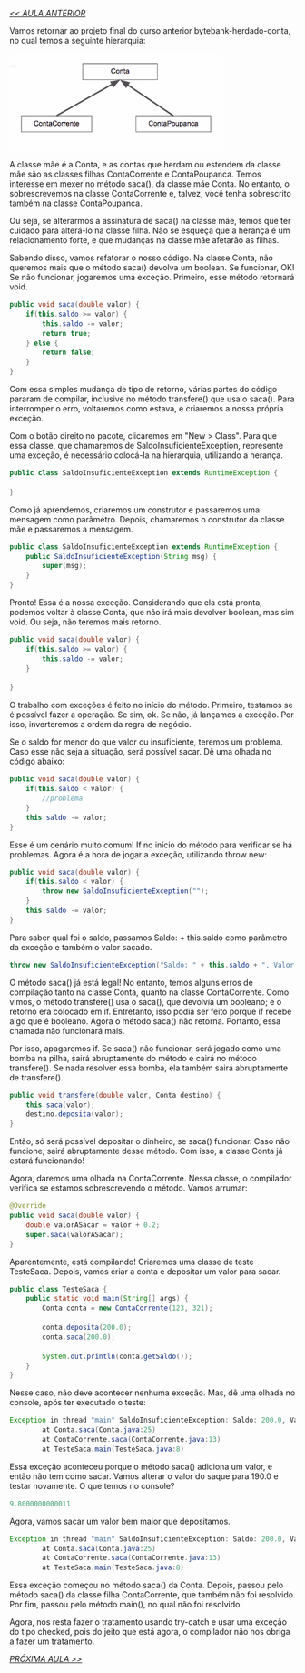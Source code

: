 *[<< AULA ANTERIOR](https://github.com/pvreboucas/java-excecoes/edit/aula-5/aulas/1-capturando-qualquer-excecao.md)*


Vamos retornar ao projeto final do curso anterior bytebank-herdado-conta, no qual temos a seguinte hierarquia:

![01](https://github.com/pvreboucas/java-excecoes/blob/aula-5/aulas/imagens/05.02_001_hierarquia-conta-poupanca-corrente.png)

A classe mãe é a Conta, e as contas que herdam ou estendem da classe mãe são as classes filhas ContaCorrente e ContaPoupanca. Temos interesse em mexer no método saca(), da classe mãe Conta. No entanto, o sobrescrevemos na classe ContaCorrente e, talvez, você tenha sobrescrito também na classe ContaPoupanca.

Ou seja, se alterarmos a assinatura de saca() na classe mãe, temos que ter cuidado para alterá-lo na classe filha. Não se esqueça que a herança é um relacionamento forte, e que mudanças na classe mãe afetarão as filhas.

Sabendo disso, vamos refatorar o nosso código. Na classe Conta, não queremos mais que o método saca() devolva um boolean. Se funcionar, OK! Se não funcionar, jogaremos uma exceção. Primeiro, esse método retornará void.

```java
public void saca(double valor) {
    if(this.saldo >= valor) {
        this.saldo -= valor;
        return true;
    } else {
        return false;
    }
}
```

Com essa simples mudança de tipo de retorno, várias partes do código pararam de compilar, inclusive no método transfere() que usa o saca(). Para interromper o erro, voltaremos como estava, e criaremos a nossa própria exceção.

Com o botão direito no pacote, clicaremos em "New > Class". Para que essa classe, que chamaremos de SaldoInsuficienteException, represente uma exceção, é necessário colocá-la na hierarquia, utilizando a herança.


```java
public class SaldoInsuficienteException extends RuntimeException {

}
```

Como já aprendemos, criaremos um construtor e passaremos uma mensagem como parâmetro. Depois, chamaremos o construtor da classe mãe e passaremos a mensagem.


```java
public class SaldoInsuficienteException extends RuntimeException {
    public SaldoInsuficienteException(String msg) {
        super(msg);
    }
}
```

Pronto! Essa é a nossa exceção. Considerando que ela está pronta, podemos voltar à classe Conta, que não irá mais devolver boolean, mas sim void. Ou seja, não teremos mais retorno.


```java
public void saca(double valor) {
    if(this.saldo >= valor) {
        this.saldo -= valor;
    }

}
```

O trabalho com exceções é feito no início do método. Primeiro, testamos se é possível fazer a operação. Se sim, ok. Se não, já lançamos a exceção. Por isso, inverteremos a ordem da regra de negócio.

Se o saldo for menor do que valor ou insuficiente, teremos um problema. Caso esse não seja a situação, será possível sacar. Dê uma olhada no código abaixo:


```java
public void saca(double valor) {
    if(this.saldo < valor) {
        //problema
    }
    this.saldo -= valor;
}
```

Esse é um cenário muito comum! If no início do método para verificar se há problemas. Agora é a hora de jogar a exceção, utilizando throw new:


```java
public void saca(double valor) {
    if(this.saldo < valor) {
        throw new SaldoInsuficienteException("");
    }
    this.saldo -= valor;
}
```

Para saber qual foi o saldo, passamos Saldo: + this.saldo como parâmetro da exceção e também o valor sacado.

```java
throw new SaldoInsuficienteException("Saldo: " + this.saldo + ", Valor: " + valor);
```

O método saca() já está legal! No entanto, temos alguns erros de compilação tanto na classe Conta, quanto na classe ContaCorrente. Como vimos, o método transfere() usa o saca(), que devolvia um booleano; e o retorno era colocado em if. Entretanto, isso podia ser feito porque if recebe algo que é booleano. Agora o método saca() não retorna. Portanto, essa chamada não funcionará mais.

Por isso, apagaremos if. Se saca() não funcionar, será jogado como uma bomba na pilha, sairá abruptamente do método e cairá no método transfere(). Se nada resolver essa bomba, ela também sairá abruptamente de transfere().

```java
public void transfere(double valor, Conta destino) {
    this.saca(valor);
    destino.deposita(valor);
}
```

Então, só será possível depositar o dinheiro, se saca() funcionar. Caso não funcione, sairá abruptamente desse método. Com isso, a classe Conta já estará funcionando!

Agora, daremos uma olhada na ContaCorrente. Nessa classe, o compilador verifica se estamos sobrescrevendo o método. Vamos arrumar:

```java
@Override
public void saca(double valor) {
    double valorASacar = valor + 0.2;
    super.saca(valorASacar);
}
```

Aparentemente, está compilando! Criaremos uma classe de teste TesteSaca. Depois, vamos criar a conta e depositar um valor para sacar.

```java
public class TesteSaca {
    public static void main(String[] args) {
        Conta conta = new ContaCorrente(123, 321);

        conta.deposita(200.0);
        conta.saca(200.0);

        System.out.println(conta.getSaldo());
    }
}
```

Nesse caso, não deve acontecer nenhuma exceção. Mas, dê uma olhada no console, após ter executado o teste:

```java
Exception in thread "main" SaldoInsuficienteException: Saldo: 200.0, Valor: 200.2
        at Conta.saca(Conta.java:25)
        at ContaCorrente.saca(ContaCorrente.java:13)
        at TesteSaca.main(TesteSaca.java:8)
```

Essa exceção aconteceu porque o método saca() adiciona um valor, e então não tem como sacar. Vamos alterar o valor do saque para 190.0 e testar novamente. O que temos no console?

```java
9.8000000000011
```

Agora, vamos sacar um valor bem maior que depositamos.

```java
Exception in thread "main" SaldoInsuficienteException: Saldo: 200.0, Valor: 210.2
        at Conta.saca(Conta.java:25)
        at ContaCorrente.saca(ContaCorrente.java:13)
        at TesteSaca.main(TesteSaca.java:8)
```

Essa exceção começou no método saca() da Conta. Depois, passou pelo método saca() da classe filha ContaCorrente, que também não foi resolvido. Por fim, passou pelo método main(), no qual não foi resolvido.

Agora, nos resta fazer o tratamento usando try-catch e usar uma exceção do tipo checked, pois do jeito que está agora, o compilador não nos obriga a fazer um tratamento.


*[PRÓXIMA AULA >>](https://github.com/pvreboucas/java-excecoes/blob/aula-5/aulas/3-sacando-com-checked-exception.md)*
